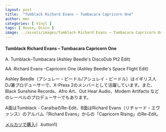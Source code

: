 ```yaml
---
layout: post
title:  "Tumblack Richard Evans – Tumbacara Capricorn One"
author: mmr
categories: [ Vinyl ]
tags: [ House, Disco ]
image: ../assets/images/Tumblack Richard Evans – Tumbacara Capricorn One.jpg
---
```


#### Tumblack Richard Evans – Tumbacara Capricorn One

A. Tumblack–Tumbacara (Ashley Beedle's DiscoDub Pt2 Edit)

AA. Richard Evans  –Capricorn One (Ashley Beedle's Space Flight Edit)

Ashley Beedle（アシュレー・ビードル/アシュレイ・ビードル）はイギリス人DJ兼プロデューサーで、X-Press 2のメンバーとして活躍しています。また、Black Sunshine Records、Afro Art、Out Hear Audio、Modern Artifacts などのレーベルのプロデューサーでもあります。

A面はTumblack - CaraïbaのRe-Edit、B面はRichard Evans（リチャード・エヴァンス）のアルバム「Richard Evans」からの「Capricorn Rising」のRe-Edit。

[メルカリで購入](https://jp.mercari.com/item/m64097665134){: .button1}

